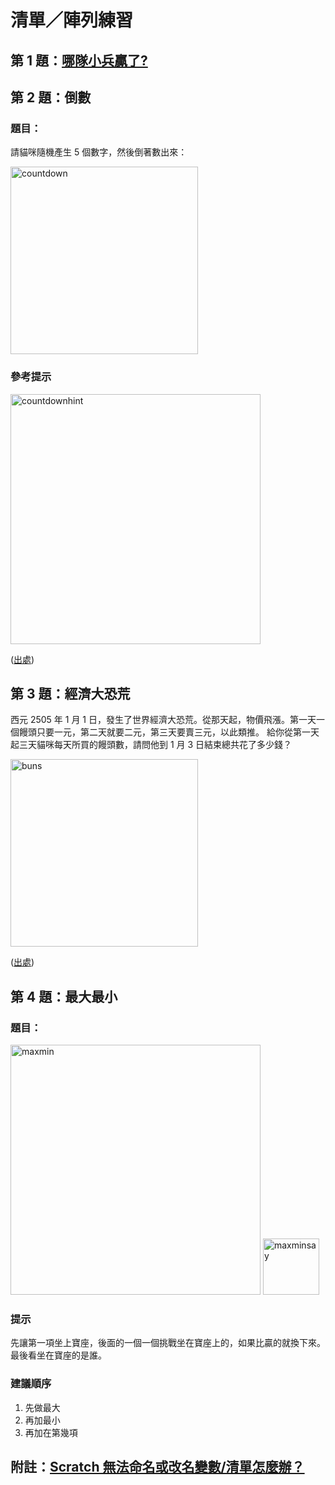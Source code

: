 # 清單／陣列練習

## 第 1 題：[哪隊小兵贏了?](https://nandemoi.github.io/zl111/bluered)

## 第 2 題：倒數

### 題目：

請貓咪隨機產生 5 個數字，然後倒著數出來：  

<img src="http://nandemoi.github.io/zl111/media/countdown.gif" alt="countdown" height="300"/>

### 參考提示

<img src="http://nandemoi.github.io/zl111/media/countdownhint.png" alt="countdownhint" height="400"/>

<br>  

([出處](https://web.archive.org/web/20211021082130/http://www.tcgs.tc.edu.tw:1218/ShowProblem?problemid=b001))

## 第 3 題：經濟大恐荒

西元 2505 年 1 月 1 日，發生了世界經濟大恐荒。從那天起，物價飛漲。第一天一個饅頭只要一元，第二天就要二元，第三天要賣三元，以此類推。
給你從第一天起三天貓咪每天所買的饅頭數，請問他到 1 月 3 日結束總共花了多少錢？

<img src="http://nandemoi.github.io/zl111/media/buns.png" alt="buns" height="300"/>

<br>  

([出處](https://zerojudge.tw/ShowProblem?problemid=b294))

## 第 4 題：最大最小

### 題目：

<img src="http://nandemoi.github.io/zl111/media/maxmin.png" alt="maxmin" height="400"/>
<img src="http://nandemoi.github.io/zl111/media/maxminsay.png" alt="maxminsay" height="90"/>

### 提示

先讓第一項坐上寶座，後面的一個一個挑戰坐在寶座上的，如果比贏的就換下來。最後看坐在寶座的是誰。

### 建議順序

1. 先做最大
2. 再加最小
3. 再加在第幾項

## 附註：[Scratch 無法命名或改名變數/清單怎麼辦？](https://nandemoi.github.io/zl111/scratchinput)